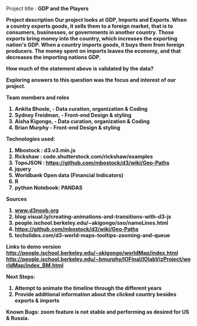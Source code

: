 Project title : <b>GDP and the Players<b>

<b>Project description</b>
Our project looks at GDP, Imports and Exports. When a country exports goods, it sells them to a foreign market, that is to consumers, businesses, or governments in another country. Those exports bring money into the country, which increases the exporting nation's GDP. When a country imports goods, it buys them from foreign producers. The money spent on imports leaves the economy, and that decreases the importing nations GDP. 

How much of the statement above is validated by the data? 

Exploring answers to this question was the focus and interest of our project. 

<b>Team members and roles</b>
 1. Ankita Bhosle, - Data curation, organization & Coding
 2. Sydney Freidman, - Front-end Design & styling
 3. Aisha Kigongo, - Data curation, organization & Coding
 4. Brian Murphy - Front-end Design & styling
 
<b>Technologies used:<b>
 1. Mbostock : d3.v3.min.js
 2.  Rickshaw : code.shutterstock.com/rickshaw/examples
 3. TopoJSON : https://github.com/mbostock/d3/wiki/Geo-Paths
 4. jquery
 5. Worldbank Open data (Financial Indicators)
 6. R
 7. python Notebook: PANDAS

Sources 
 1. www.d3noob.org
 2. blog.visual.ly/creating-animations-and-transitions-with-d3-js
 3. people.ischool.berkeley.edu/~akigongo/sso/nameLines.html
 4. https://github.com/mbostock/d3/wiki/Geo-Paths
 5. techslides.com/d3-world-maps-tooltips-zooming-and-queue

<b>Links to demo version</b>
http://people.ischool.berkeley.edu/~akigongo/worldMap/index.html
http://people.ischool.berkeley.edu/~bmurphy/IOFinal/IOlabVizProject/worldMap/index_BM.html

<b>Next Steps:</b>
 1. Attempt to animate the timeline through the different years
 2. Provide additional information about the clicked country besides exports & imports
 
<b>Known Bugs:</b>
zoom feature is not stable and performing as desired for US & Russia. 
 

